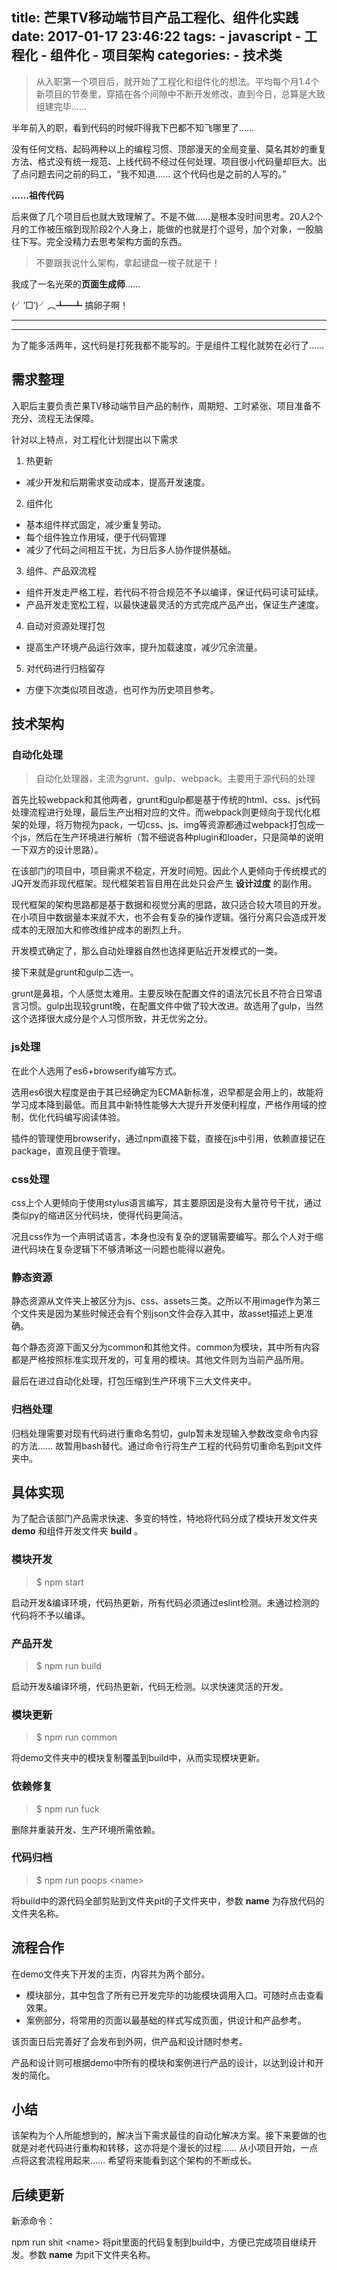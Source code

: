 title: 芒果TV移动端节目产品工程化、组件化实践
date: 2017-01-17 23:46:22
tags:
    - javascript
    - 工程化
    - 组件化
    - 项目架构
categories:
    - 技术类
---
> 从入职第一个项目后，就开始了工程化和组件化的想法。平均每个月1.4个新项目的节奏里，穿插在各个间隙中不断开发修改，直到今日，总算是大致组建完毕……

半年前入的职，看到代码的时候吓得我下巴都不知飞哪里了……

没有任何文档、起码两种以上的编程习惯、顶部漫天的全局变量、莫名其妙的重复方法、格式没有统一规范、上线代码不经过任何处理、项目很小代码量却巨大。出了点问题去问之前的码工，“我不知道…… 这个代码也是之前的人写的。”

**……祖传代码**

<!-- more -->
后来做了几个项目后也就大致理解了。不是不做……是根本没时间思考。20人2个月的工作被压缩到现阶段2个人身上，能做的也就是打个逗号，加个对象，一股脑往下写。完全没精力去思考架构方面的东西。

> 不要跟我说什么架构，拿起键盘一梭子就是干！

我成了一名光荣的**页面生成师**……

(╯‵□′)╯︵┻━┻ 搞卵子啊！

***
***

<!-- toc -->

为了能多活两年，这代码是打死我都不能写的。于是组件工程化就势在必行了……

## 需求整理

入职后主要负责芒果TV移动端节目产品的制作，周期短、工时紧张、项目准备不充分、流程无法保障。

针对以上特点，对工程化计划提出以下需求

1. 热更新
  * 减少开发和后期需求变动成本，提高开发速度。
2. 组件化
  * 基本组件样式固定，减少重复劳动。
  * 每个组件独立作用域，便于代码管理
  * 减少了代码之间相互干扰，为日后多人协作提供基础。
3. 组件、产品双流程
  * 组件开发走严格工程，若代码不符合规范不予以编译，保证代码可读可延续。
  * 产品开发走宽松工程，以最快速最灵活的方式完成产品产出，保证生产速度。
4. 自动对资源处理打包
  * 提高生产环境产品运行效率，提升加载速度，减少冗余流量。
5. 对代码进行归档留存
  * 方便下次类似项目改造，也可作为历史项目参考。

## 技术架构

### 自动化处理

> 自动化处理器，主流为grunt、gulp、webpack。主要用于源代码的处理

首先比较webpack和其他两者，grunt和gulp都是基于传统的html、css、js代码处理流程进行处理，最后生产出相对应的文件。而webpack则更倾向于现代化框架的处理，将万物视为pack，一切css、js、img等资源都通过webpack打包成一个js，然后在生产环境进行解析（暂不细说各种plugin和loader，只是简单的说明一下双方的设计思路）。

在该部门的项目中，项目需求不稳定，开发时间短。因此个人更倾向于传统模式的JQ开发而非现代框架。现代框架若盲目用在此处只会产生 **设计过度** 的副作用。

现代框架的架构思路都是基于数据和视觉分离的思路，故只适合较大项目的开发。在小项目中数据量本来就不大，也不会有复杂的操作逻辑。强行分离只会造成开发成本的无限加大和修改维护成本的剧烈上升。

开发模式确定了，那么自动处理器自然也选择更贴近开发模式的一类。

接下来就是grunt和gulp二选一。

grunt是鼻祖，个人感觉太难用。主要反映在配置文件的语法冗长且不符合日常语言习惯。gulp出现较grunt晚，在配置文件中做了较大改进。故选用了gulp，当然这个选择很大成分是个人习惯所致，并无优劣之分。

### js处理

在此个人选用了es6+browserify编写方式。

选用es6很大程度是由于其已经确定为ECMA新标准，迟早都是会用上的，故能将学习成本降到最低。而且其中新特性能够大大提升开发便利程度，严格作用域的控制，优化代码编写阅读体验。

插件的管理使用browserify，通过npm直接下载，直接在js中引用，依赖直接记在package，直观且便于管理。

### css处理

css上个人更倾向于使用stylus语言编写，其主要原因是没有大量符号干扰，通过类似py的缩进区分代码块，使得代码更简洁。

况且css作为一个声明试语言，本身也没有复杂的逻辑需要编写。那么个人对于缩进代码块在复杂逻辑下不够清晰这一问题也能得以避免。

### 静态资源

静态资源从文件夹上被区分为js、css、assets三类。之所以不用image作为第三个文件夹是因为某些时候还会有个别json文件会存入其中，故asset描述上更准确。

每个静态资源下面又分为common和其他文件。common为模块，其中所有内容都是严格按照标准实现开发的，可复用的模块。其他文件则为当前产品所用。

最后在进过自动化处理，打包压缩到生产环境下三大文件夹中。

### 归档处理

归档处理需要对现有代码进行重命名剪切，gulp暂未发现输入参数改变命令内容的方法…… 故暂用bash替代。通过命令行将生产工程的代码剪切重命名到pit文件夹中。

## 具体实现

为了配合该部门产品需求快速、多变的特性，特地将代码分成了模块开发文件夹 **demo** 和组件开发文件夹 **build** 。

### 模块开发

> $ npm start

启动开发&编译环境，代码热更新，所有代码必须通过eslint检测。未通过检测的代码将不予以编译。

### 产品开发

> $ npm run build 

启动开发&编译环境，代码热更新，代码无检测。以求快速灵活的开发。

### 模块更新

> $ npm run common

将demo文件夹中的模块复制覆盖到build中，从而实现模块更新。

### 依赖修复

> $ npm run fuck

删除并重装开发、生产环境所需依赖。

### 代码归档

> $ npm run poops &lt;name>

将build中的源代码全部剪贴到文件夹pit的子文件夹中，参数 **name** 为存放代码的文件夹名称。

## 流程合作

在demo文件夹下开发的主页，内容共为两个部分。

* 模块部分，其中包含了所有已开发完毕的功能模块调用入口。可随时点击查看效果。
* 案例部分，将常用的页面以最基础的样式写成页面，供设计和产品参考。

该页面日后完善好了会发布到外网，供产品和设计随时参考。

产品和设计则可根据demo中所有的模块和案例进行产品的设计，以达到设计和开发的简化。

## 小结

该架构为个人所能想到的，解决当下需求最佳的自动化解决方案。接下来要做的也就是对老代码进行重构和转移，这亦将是个漫长的过程…… 从小项目开始，一点点将这套流程用起来…… 希望将来能看到这个架构的不断成长。


## 后续更新

新添命令：

npm run shit &lt;name>
将pit里面的代码复制到build中，方便已完成项目继续开发。参数 **name** 为pit下文件夹名称。

